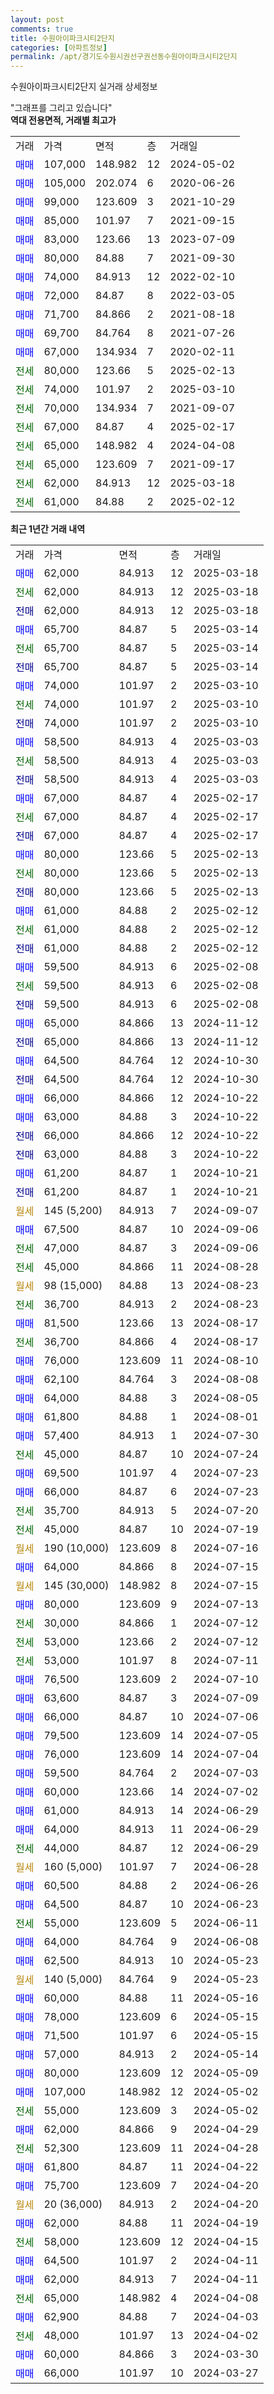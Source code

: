 ```yaml
---
layout: post
comments: true
title: 수원아이파크시티2단지
categories: [아파트정보]
permalink: /apt/경기도수원시권선구권선동수원아이파크시티2단지
---
```


수원아이파크시티2단지 실거래 상세정보

<script type="text/javascript">
  google.charts.load('current', {'packages':['line', 'corechart']});
  google.charts.setOnLoadCallback(drawChart);

  function drawChart() {
    var data = new google.visualization.DataTable();
    data.addColumn('date', '거래일');
    data.addColumn('number', "매매");
    data.addColumn('number', "전세");
    data.addColumn('number', "전매");

    data.addRows([[new Date(Date.parse("2025-03-18")), 62000, null, null], [new Date(Date.parse("2025-03-18")), null, 62000, null], [new Date(Date.parse("2025-03-18")), null, null, 62000], [new Date(Date.parse("2025-03-14")), 65700, null, null], [new Date(Date.parse("2025-03-14")), null, 65700, null], [new Date(Date.parse("2025-03-14")), null, null, 65700], [new Date(Date.parse("2025-03-10")), 74000, null, null], [new Date(Date.parse("2025-03-10")), null, 74000, null], [new Date(Date.parse("2025-03-10")), null, null, 74000], [new Date(Date.parse("2025-03-03")), 58500, null, null], [new Date(Date.parse("2025-03-03")), null, 58500, null], [new Date(Date.parse("2025-03-03")), null, null, 58500], [new Date(Date.parse("2025-02-17")), 67000, null, null], [new Date(Date.parse("2025-02-17")), null, 67000, null], [new Date(Date.parse("2025-02-17")), null, null, 67000], [new Date(Date.parse("2025-02-13")), 80000, null, null], [new Date(Date.parse("2025-02-13")), null, 80000, null], [new Date(Date.parse("2025-02-13")), null, null, 80000], [new Date(Date.parse("2025-02-12")), 61000, null, null], [new Date(Date.parse("2025-02-12")), null, 61000, null], [new Date(Date.parse("2025-02-12")), null, null, 61000], [new Date(Date.parse("2025-02-08")), 59500, null, null], [new Date(Date.parse("2025-02-08")), null, 59500, null], [new Date(Date.parse("2025-02-08")), null, null, 59500], [new Date(Date.parse("2024-11-12")), 65000, null, null], [new Date(Date.parse("2024-11-12")), null, null, 65000], [new Date(Date.parse("2024-10-30")), 64500, null, null], [new Date(Date.parse("2024-10-30")), null, null, 64500], [new Date(Date.parse("2024-10-22")), 66000, null, null], [new Date(Date.parse("2024-10-22")), 63000, null, null], [new Date(Date.parse("2024-10-22")), null, null, 66000], [new Date(Date.parse("2024-10-22")), null, null, 63000], [new Date(Date.parse("2024-10-21")), 61200, null, null], [new Date(Date.parse("2024-10-21")), null, null, 61200], [new Date(Date.parse("2024-09-07")), null, null, null], [new Date(Date.parse("2024-09-06")), 67500, null, null], [new Date(Date.parse("2024-09-06")), null, 47000, null], [new Date(Date.parse("2024-08-28")), null, 45000, null], [new Date(Date.parse("2024-08-23")), null, null, null], [new Date(Date.parse("2024-08-23")), null, 36700, null], [new Date(Date.parse("2024-08-17")), 81500, null, null], [new Date(Date.parse("2024-08-17")), null, 36700, null], [new Date(Date.parse("2024-08-10")), 76000, null, null], [new Date(Date.parse("2024-08-08")), 62100, null, null], [new Date(Date.parse("2024-08-05")), 64000, null, null], [new Date(Date.parse("2024-08-01")), 61800, null, null], [new Date(Date.parse("2024-07-30")), 57400, null, null], [new Date(Date.parse("2024-07-24")), null, 45000, null], [new Date(Date.parse("2024-07-23")), 69500, null, null], [new Date(Date.parse("2024-07-23")), 66000, null, null], [new Date(Date.parse("2024-07-20")), null, 35700, null], [new Date(Date.parse("2024-07-19")), null, 45000, null], [new Date(Date.parse("2024-07-16")), null, null, null], [new Date(Date.parse("2024-07-15")), 64000, null, null], [new Date(Date.parse("2024-07-15")), null, null, null], [new Date(Date.parse("2024-07-13")), 80000, null, null], [new Date(Date.parse("2024-07-12")), null, 30000, null], [new Date(Date.parse("2024-07-12")), null, 53000, null], [new Date(Date.parse("2024-07-11")), null, 53000, null], [new Date(Date.parse("2024-07-10")), 76500, null, null], [new Date(Date.parse("2024-07-09")), 63600, null, null], [new Date(Date.parse("2024-07-06")), 66000, null, null], [new Date(Date.parse("2024-07-05")), 79500, null, null], [new Date(Date.parse("2024-07-04")), 76000, null, null], [new Date(Date.parse("2024-07-03")), 59500, null, null], [new Date(Date.parse("2024-07-02")), 60000, null, null], [new Date(Date.parse("2024-06-29")), 61000, null, null], [new Date(Date.parse("2024-06-29")), 64000, null, null], [new Date(Date.parse("2024-06-29")), null, 44000, null], [new Date(Date.parse("2024-06-28")), null, null, null], [new Date(Date.parse("2024-06-26")), 60500, null, null], [new Date(Date.parse("2024-06-23")), 64500, null, null], [new Date(Date.parse("2024-06-11")), null, 55000, null], [new Date(Date.parse("2024-06-08")), 64000, null, null], [new Date(Date.parse("2024-05-23")), 62500, null, null], [new Date(Date.parse("2024-05-23")), null, null, null], [new Date(Date.parse("2024-05-16")), 60000, null, null], [new Date(Date.parse("2024-05-15")), 78000, null, null], [new Date(Date.parse("2024-05-15")), 71500, null, null], [new Date(Date.parse("2024-05-14")), 57000, null, null], [new Date(Date.parse("2024-05-09")), 80000, null, null], [new Date(Date.parse("2024-05-02")), 107000, null, null], [new Date(Date.parse("2024-05-02")), null, 55000, null], [new Date(Date.parse("2024-04-29")), 62000, null, null], [new Date(Date.parse("2024-04-28")), null, 52300, null], [new Date(Date.parse("2024-04-22")), 61800, null, null], [new Date(Date.parse("2024-04-20")), 75700, null, null], [new Date(Date.parse("2024-04-20")), null, null, null], [new Date(Date.parse("2024-04-19")), 62000, null, null], [new Date(Date.parse("2024-04-15")), null, 58000, null], [new Date(Date.parse("2024-04-11")), 64500, null, null], [new Date(Date.parse("2024-04-11")), 62000, null, null], [new Date(Date.parse("2024-04-08")), null, 65000, null], [new Date(Date.parse("2024-04-03")), 62900, null, null], [new Date(Date.parse("2024-04-02")), null, 48000, null], [new Date(Date.parse("2024-03-30")), 60000, null, null], [new Date(Date.parse("2024-03-27")), 66000, null, null]]);

    var options = {
      hAxis: {
        format: 'yyyy/MM/dd'
      },    
      lineWidth: 0,
      pointsVisible: true,    
      title: '최근 1년간 유형별 실거래가 분포',
      legend: { position: 'bottom' }
    };

    var formatter = new google.visualization.NumberFormat({pattern:'###,###'} );
    formatter.format(data, 1);
    formatter.format(data, 2);
    
    setTimeout(function() {
        var chart = new google.visualization.LineChart(document.getElementById('columnchart_material'));
        chart.draw(data, (options));
        document.getElementById('loading').style.display = 'none';
    }, 200);
  }
</script>


<div id="loading" style="z-index:20; display: block; margin-left: 0px">"그래프를 그리고 있습니다"</div>
<div id="columnchart_material" style="width: 95%; margin-left: 0px; display: block"></div>
<!-- contents start -->
<b>역대 전용면적, 거래별 최고가</b>
<table class="sortable">
    <tr>
      <td>거래</td>
      <td>가격</td>
      <td>면적</td>
      <td>층</td>
      <td>거래일</td>
    </tr>
        <tr>
          <td><a style="color: blue">매매</a></td>
          <td>107,000</td>
          <td>148.982</td>
          <td>12</td>
          <td>2024-05-02</td>
        </tr>            <tr>
          <td><a style="color: blue">매매</a></td>
          <td>105,000</td>
          <td>202.074</td>
          <td>6</td>
          <td>2020-06-26</td>
        </tr>            <tr>
          <td><a style="color: blue">매매</a></td>
          <td>99,000</td>
          <td>123.609</td>
          <td>3</td>
          <td>2021-10-29</td>
        </tr>            <tr>
          <td><a style="color: blue">매매</a></td>
          <td>85,000</td>
          <td>101.97</td>
          <td>7</td>
          <td>2021-09-15</td>
        </tr>            <tr>
          <td><a style="color: blue">매매</a></td>
          <td>83,000</td>
          <td>123.66</td>
          <td>13</td>
          <td>2023-07-09</td>
        </tr>            <tr>
          <td><a style="color: blue">매매</a></td>
          <td>80,000</td>
          <td>84.88</td>
          <td>7</td>
          <td>2021-09-30</td>
        </tr>            <tr>
          <td><a style="color: blue">매매</a></td>
          <td>74,000</td>
          <td>84.913</td>
          <td>12</td>
          <td>2022-02-10</td>
        </tr>            <tr>
          <td><a style="color: blue">매매</a></td>
          <td>72,000</td>
          <td>84.87</td>
          <td>8</td>
          <td>2022-03-05</td>
        </tr>            <tr>
          <td><a style="color: blue">매매</a></td>
          <td>71,700</td>
          <td>84.866</td>
          <td>2</td>
          <td>2021-08-18</td>
        </tr>            <tr>
          <td><a style="color: blue">매매</a></td>
          <td>69,700</td>
          <td>84.764</td>
          <td>8</td>
          <td>2021-07-26</td>
        </tr>            <tr>
          <td><a style="color: blue">매매</a></td>
          <td>67,000</td>
          <td>134.934</td>
          <td>7</td>
          <td>2020-02-11</td>
        </tr>        
        <tr>
              <td><a style="color: darkgreen">전세</a></td>
              <td>80,000</td>
              <td>123.66</td>
              <td>5</td>
              <td>2025-02-13</td>
            </tr>            <tr>
              <td><a style="color: darkgreen">전세</a></td>
              <td>74,000</td>
              <td>101.97</td>
              <td>2</td>
              <td>2025-03-10</td>
            </tr>            <tr>
              <td><a style="color: darkgreen">전세</a></td>
              <td>70,000</td>
              <td>134.934</td>
              <td>7</td>
              <td>2021-09-07</td>
            </tr>            <tr>
              <td><a style="color: darkgreen">전세</a></td>
              <td>67,000</td>
              <td>84.87</td>
              <td>4</td>
              <td>2025-02-17</td>
            </tr>            <tr>
              <td><a style="color: darkgreen">전세</a></td>
              <td>65,000</td>
              <td>148.982</td>
              <td>4</td>
              <td>2024-04-08</td>
            </tr>            <tr>
              <td><a style="color: darkgreen">전세</a></td>
              <td>65,000</td>
              <td>123.609</td>
              <td>7</td>
              <td>2021-09-17</td>
            </tr>            <tr>
              <td><a style="color: darkgreen">전세</a></td>
              <td>62,000</td>
              <td>84.913</td>
              <td>12</td>
              <td>2025-03-18</td>
            </tr>            <tr>
              <td><a style="color: darkgreen">전세</a></td>
              <td>61,000</td>
              <td>84.88</td>
              <td>2</td>
              <td>2025-02-12</td>
            </tr>        
    
</table>

<b>최근 1년간 거래 내역</b>

<table class="sortable">
    <tr>
      <td>거래</td>
      <td>가격</td>
      <td>면적</td>
      <td>층</td>
      <td>거래일</td>
    </tr>
    <tr>
      <td><a style="color: blue">매매</a></td>
      <td>62,000</td>
      <td>84.913</td>
      <td>12</td>
      <td>2025-03-18</td>
    </tr>          <tr>
      <td><a style="color: darkgreen">전세</a></td>
      <td>62,000</td>
      <td>84.913</td>
      <td>12</td>
      <td>2025-03-18</td>
    </tr>          <tr>
      <td><a style="color: darkblue">전매</a></td>
      <td>62,000</td>
      <td>84.913</td>
      <td>12</td>
      <td>2025-03-18</td>
    </tr>          <tr>
      <td><a style="color: blue">매매</a></td>
      <td>65,700</td>
      <td>84.87</td>
      <td>5</td>
      <td>2025-03-14</td>
    </tr>          <tr>
      <td><a style="color: darkgreen">전세</a></td>
      <td>65,700</td>
      <td>84.87</td>
      <td>5</td>
      <td>2025-03-14</td>
    </tr>          <tr>
      <td><a style="color: darkblue">전매</a></td>
      <td>65,700</td>
      <td>84.87</td>
      <td>5</td>
      <td>2025-03-14</td>
    </tr>          <tr>
      <td><a style="color: blue">매매</a></td>
      <td>74,000</td>
      <td>101.97</td>
      <td>2</td>
      <td>2025-03-10</td>
    </tr>          <tr>
      <td><a style="color: darkgreen">전세</a></td>
      <td>74,000</td>
      <td>101.97</td>
      <td>2</td>
      <td>2025-03-10</td>
    </tr>          <tr>
      <td><a style="color: darkblue">전매</a></td>
      <td>74,000</td>
      <td>101.97</td>
      <td>2</td>
      <td>2025-03-10</td>
    </tr>          <tr>
      <td><a style="color: blue">매매</a></td>
      <td>58,500</td>
      <td>84.913</td>
      <td>4</td>
      <td>2025-03-03</td>
    </tr>          <tr>
      <td><a style="color: darkgreen">전세</a></td>
      <td>58,500</td>
      <td>84.913</td>
      <td>4</td>
      <td>2025-03-03</td>
    </tr>          <tr>
      <td><a style="color: darkblue">전매</a></td>
      <td>58,500</td>
      <td>84.913</td>
      <td>4</td>
      <td>2025-03-03</td>
    </tr>          <tr>
      <td><a style="color: blue">매매</a></td>
      <td>67,000</td>
      <td>84.87</td>
      <td>4</td>
      <td>2025-02-17</td>
    </tr>          <tr>
      <td><a style="color: darkgreen">전세</a></td>
      <td>67,000</td>
      <td>84.87</td>
      <td>4</td>
      <td>2025-02-17</td>
    </tr>          <tr>
      <td><a style="color: darkblue">전매</a></td>
      <td>67,000</td>
      <td>84.87</td>
      <td>4</td>
      <td>2025-02-17</td>
    </tr>          <tr>
      <td><a style="color: blue">매매</a></td>
      <td>80,000</td>
      <td>123.66</td>
      <td>5</td>
      <td>2025-02-13</td>
    </tr>          <tr>
      <td><a style="color: darkgreen">전세</a></td>
      <td>80,000</td>
      <td>123.66</td>
      <td>5</td>
      <td>2025-02-13</td>
    </tr>          <tr>
      <td><a style="color: darkblue">전매</a></td>
      <td>80,000</td>
      <td>123.66</td>
      <td>5</td>
      <td>2025-02-13</td>
    </tr>          <tr>
      <td><a style="color: blue">매매</a></td>
      <td>61,000</td>
      <td>84.88</td>
      <td>2</td>
      <td>2025-02-12</td>
    </tr>          <tr>
      <td><a style="color: darkgreen">전세</a></td>
      <td>61,000</td>
      <td>84.88</td>
      <td>2</td>
      <td>2025-02-12</td>
    </tr>          <tr>
      <td><a style="color: darkblue">전매</a></td>
      <td>61,000</td>
      <td>84.88</td>
      <td>2</td>
      <td>2025-02-12</td>
    </tr>          <tr>
      <td><a style="color: blue">매매</a></td>
      <td>59,500</td>
      <td>84.913</td>
      <td>6</td>
      <td>2025-02-08</td>
    </tr>          <tr>
      <td><a style="color: darkgreen">전세</a></td>
      <td>59,500</td>
      <td>84.913</td>
      <td>6</td>
      <td>2025-02-08</td>
    </tr>          <tr>
      <td><a style="color: darkblue">전매</a></td>
      <td>59,500</td>
      <td>84.913</td>
      <td>6</td>
      <td>2025-02-08</td>
    </tr>          <tr>
      <td><a style="color: blue">매매</a></td>
      <td>65,000</td>
      <td>84.866</td>
      <td>13</td>
      <td>2024-11-12</td>
    </tr>          <tr>
      <td><a style="color: darkblue">전매</a></td>
      <td>65,000</td>
      <td>84.866</td>
      <td>13</td>
      <td>2024-11-12</td>
    </tr>          <tr>
      <td><a style="color: blue">매매</a></td>
      <td>64,500</td>
      <td>84.764</td>
      <td>12</td>
      <td>2024-10-30</td>
    </tr>          <tr>
      <td><a style="color: darkblue">전매</a></td>
      <td>64,500</td>
      <td>84.764</td>
      <td>12</td>
      <td>2024-10-30</td>
    </tr>          <tr>
      <td><a style="color: blue">매매</a></td>
      <td>66,000</td>
      <td>84.866</td>
      <td>12</td>
      <td>2024-10-22</td>
    </tr>          <tr>
      <td><a style="color: blue">매매</a></td>
      <td>63,000</td>
      <td>84.88</td>
      <td>3</td>
      <td>2024-10-22</td>
    </tr>          <tr>
      <td><a style="color: darkblue">전매</a></td>
      <td>66,000</td>
      <td>84.866</td>
      <td>12</td>
      <td>2024-10-22</td>
    </tr>          <tr>
      <td><a style="color: darkblue">전매</a></td>
      <td>63,000</td>
      <td>84.88</td>
      <td>3</td>
      <td>2024-10-22</td>
    </tr>          <tr>
      <td><a style="color: blue">매매</a></td>
      <td>61,200</td>
      <td>84.87</td>
      <td>1</td>
      <td>2024-10-21</td>
    </tr>          <tr>
      <td><a style="color: darkblue">전매</a></td>
      <td>61,200</td>
      <td>84.87</td>
      <td>1</td>
      <td>2024-10-21</td>
    </tr>          <tr>
      <td><a style="color: darkgoldenrod">월세</a></td>
      <td>145 (5,200)</td>
      <td>84.913</td>
      <td>7</td>
      <td>2024-09-07</td>
    </tr>          <tr>
      <td><a style="color: blue">매매</a></td>
      <td>67,500</td>
      <td>84.87</td>
      <td>10</td>
      <td>2024-09-06</td>
    </tr>          <tr>
      <td><a style="color: darkgreen">전세</a></td>
      <td>47,000</td>
      <td>84.87</td>
      <td>3</td>
      <td>2024-09-06</td>
    </tr>          <tr>
      <td><a style="color: darkgreen">전세</a></td>
      <td>45,000</td>
      <td>84.866</td>
      <td>11</td>
      <td>2024-08-28</td>
    </tr>          <tr>
      <td><a style="color: darkgoldenrod">월세</a></td>
      <td>98 (15,000)</td>
      <td>84.88</td>
      <td>13</td>
      <td>2024-08-23</td>
    </tr>          <tr>
      <td><a style="color: darkgreen">전세</a></td>
      <td>36,700</td>
      <td>84.913</td>
      <td>2</td>
      <td>2024-08-23</td>
    </tr>          <tr>
      <td><a style="color: blue">매매</a></td>
      <td>81,500</td>
      <td>123.66</td>
      <td>13</td>
      <td>2024-08-17</td>
    </tr>          <tr>
      <td><a style="color: darkgreen">전세</a></td>
      <td>36,700</td>
      <td>84.866</td>
      <td>4</td>
      <td>2024-08-17</td>
    </tr>          <tr>
      <td><a style="color: blue">매매</a></td>
      <td>76,000</td>
      <td>123.609</td>
      <td>11</td>
      <td>2024-08-10</td>
    </tr>          <tr>
      <td><a style="color: blue">매매</a></td>
      <td>62,100</td>
      <td>84.764</td>
      <td>3</td>
      <td>2024-08-08</td>
    </tr>          <tr>
      <td><a style="color: blue">매매</a></td>
      <td>64,000</td>
      <td>84.88</td>
      <td>3</td>
      <td>2024-08-05</td>
    </tr>          <tr>
      <td><a style="color: blue">매매</a></td>
      <td>61,800</td>
      <td>84.88</td>
      <td>1</td>
      <td>2024-08-01</td>
    </tr>          <tr>
      <td><a style="color: blue">매매</a></td>
      <td>57,400</td>
      <td>84.913</td>
      <td>1</td>
      <td>2024-07-30</td>
    </tr>          <tr>
      <td><a style="color: darkgreen">전세</a></td>
      <td>45,000</td>
      <td>84.87</td>
      <td>10</td>
      <td>2024-07-24</td>
    </tr>          <tr>
      <td><a style="color: blue">매매</a></td>
      <td>69,500</td>
      <td>101.97</td>
      <td>4</td>
      <td>2024-07-23</td>
    </tr>          <tr>
      <td><a style="color: blue">매매</a></td>
      <td>66,000</td>
      <td>84.87</td>
      <td>6</td>
      <td>2024-07-23</td>
    </tr>          <tr>
      <td><a style="color: darkgreen">전세</a></td>
      <td>35,700</td>
      <td>84.913</td>
      <td>5</td>
      <td>2024-07-20</td>
    </tr>          <tr>
      <td><a style="color: darkgreen">전세</a></td>
      <td>45,000</td>
      <td>84.87</td>
      <td>10</td>
      <td>2024-07-19</td>
    </tr>          <tr>
      <td><a style="color: darkgoldenrod">월세</a></td>
      <td>190 (10,000)</td>
      <td>123.609</td>
      <td>8</td>
      <td>2024-07-16</td>
    </tr>          <tr>
      <td><a style="color: blue">매매</a></td>
      <td>64,000</td>
      <td>84.866</td>
      <td>8</td>
      <td>2024-07-15</td>
    </tr>          <tr>
      <td><a style="color: darkgoldenrod">월세</a></td>
      <td>145 (30,000)</td>
      <td>148.982</td>
      <td>8</td>
      <td>2024-07-15</td>
    </tr>          <tr>
      <td><a style="color: blue">매매</a></td>
      <td>80,000</td>
      <td>123.609</td>
      <td>9</td>
      <td>2024-07-13</td>
    </tr>          <tr>
      <td><a style="color: darkgreen">전세</a></td>
      <td>30,000</td>
      <td>84.866</td>
      <td>1</td>
      <td>2024-07-12</td>
    </tr>          <tr>
      <td><a style="color: darkgreen">전세</a></td>
      <td>53,000</td>
      <td>123.66</td>
      <td>2</td>
      <td>2024-07-12</td>
    </tr>          <tr>
      <td><a style="color: darkgreen">전세</a></td>
      <td>53,000</td>
      <td>101.97</td>
      <td>8</td>
      <td>2024-07-11</td>
    </tr>          <tr>
      <td><a style="color: blue">매매</a></td>
      <td>76,500</td>
      <td>123.609</td>
      <td>2</td>
      <td>2024-07-10</td>
    </tr>          <tr>
      <td><a style="color: blue">매매</a></td>
      <td>63,600</td>
      <td>84.87</td>
      <td>3</td>
      <td>2024-07-09</td>
    </tr>          <tr>
      <td><a style="color: blue">매매</a></td>
      <td>66,000</td>
      <td>84.87</td>
      <td>10</td>
      <td>2024-07-06</td>
    </tr>          <tr>
      <td><a style="color: blue">매매</a></td>
      <td>79,500</td>
      <td>123.609</td>
      <td>14</td>
      <td>2024-07-05</td>
    </tr>          <tr>
      <td><a style="color: blue">매매</a></td>
      <td>76,000</td>
      <td>123.609</td>
      <td>14</td>
      <td>2024-07-04</td>
    </tr>          <tr>
      <td><a style="color: blue">매매</a></td>
      <td>59,500</td>
      <td>84.764</td>
      <td>2</td>
      <td>2024-07-03</td>
    </tr>          <tr>
      <td><a style="color: blue">매매</a></td>
      <td>60,000</td>
      <td>123.66</td>
      <td>14</td>
      <td>2024-07-02</td>
    </tr>          <tr>
      <td><a style="color: blue">매매</a></td>
      <td>61,000</td>
      <td>84.913</td>
      <td>14</td>
      <td>2024-06-29</td>
    </tr>          <tr>
      <td><a style="color: blue">매매</a></td>
      <td>64,000</td>
      <td>84.913</td>
      <td>11</td>
      <td>2024-06-29</td>
    </tr>          <tr>
      <td><a style="color: darkgreen">전세</a></td>
      <td>44,000</td>
      <td>84.87</td>
      <td>12</td>
      <td>2024-06-29</td>
    </tr>          <tr>
      <td><a style="color: darkgoldenrod">월세</a></td>
      <td>160 (5,000)</td>
      <td>101.97</td>
      <td>7</td>
      <td>2024-06-28</td>
    </tr>          <tr>
      <td><a style="color: blue">매매</a></td>
      <td>60,500</td>
      <td>84.88</td>
      <td>2</td>
      <td>2024-06-26</td>
    </tr>          <tr>
      <td><a style="color: blue">매매</a></td>
      <td>64,500</td>
      <td>84.87</td>
      <td>10</td>
      <td>2024-06-23</td>
    </tr>          <tr>
      <td><a style="color: darkgreen">전세</a></td>
      <td>55,000</td>
      <td>123.609</td>
      <td>5</td>
      <td>2024-06-11</td>
    </tr>          <tr>
      <td><a style="color: blue">매매</a></td>
      <td>64,000</td>
      <td>84.764</td>
      <td>9</td>
      <td>2024-06-08</td>
    </tr>          <tr>
      <td><a style="color: blue">매매</a></td>
      <td>62,500</td>
      <td>84.913</td>
      <td>10</td>
      <td>2024-05-23</td>
    </tr>          <tr>
      <td><a style="color: darkgoldenrod">월세</a></td>
      <td>140 (5,000)</td>
      <td>84.764</td>
      <td>9</td>
      <td>2024-05-23</td>
    </tr>          <tr>
      <td><a style="color: blue">매매</a></td>
      <td>60,000</td>
      <td>84.88</td>
      <td>11</td>
      <td>2024-05-16</td>
    </tr>          <tr>
      <td><a style="color: blue">매매</a></td>
      <td>78,000</td>
      <td>123.609</td>
      <td>6</td>
      <td>2024-05-15</td>
    </tr>          <tr>
      <td><a style="color: blue">매매</a></td>
      <td>71,500</td>
      <td>101.97</td>
      <td>6</td>
      <td>2024-05-15</td>
    </tr>          <tr>
      <td><a style="color: blue">매매</a></td>
      <td>57,000</td>
      <td>84.913</td>
      <td>2</td>
      <td>2024-05-14</td>
    </tr>          <tr>
      <td><a style="color: blue">매매</a></td>
      <td>80,000</td>
      <td>123.609</td>
      <td>12</td>
      <td>2024-05-09</td>
    </tr>          <tr>
      <td><a style="color: blue">매매</a></td>
      <td>107,000</td>
      <td>148.982</td>
      <td>12</td>
      <td>2024-05-02</td>
    </tr>          <tr>
      <td><a style="color: darkgreen">전세</a></td>
      <td>55,000</td>
      <td>123.609</td>
      <td>3</td>
      <td>2024-05-02</td>
    </tr>          <tr>
      <td><a style="color: blue">매매</a></td>
      <td>62,000</td>
      <td>84.866</td>
      <td>9</td>
      <td>2024-04-29</td>
    </tr>          <tr>
      <td><a style="color: darkgreen">전세</a></td>
      <td>52,300</td>
      <td>123.609</td>
      <td>11</td>
      <td>2024-04-28</td>
    </tr>          <tr>
      <td><a style="color: blue">매매</a></td>
      <td>61,800</td>
      <td>84.87</td>
      <td>11</td>
      <td>2024-04-22</td>
    </tr>          <tr>
      <td><a style="color: blue">매매</a></td>
      <td>75,700</td>
      <td>123.609</td>
      <td>7</td>
      <td>2024-04-20</td>
    </tr>          <tr>
      <td><a style="color: darkgoldenrod">월세</a></td>
      <td>20 (36,000)</td>
      <td>84.913</td>
      <td>2</td>
      <td>2024-04-20</td>
    </tr>          <tr>
      <td><a style="color: blue">매매</a></td>
      <td>62,000</td>
      <td>84.88</td>
      <td>11</td>
      <td>2024-04-19</td>
    </tr>          <tr>
      <td><a style="color: darkgreen">전세</a></td>
      <td>58,000</td>
      <td>123.609</td>
      <td>12</td>
      <td>2024-04-15</td>
    </tr>          <tr>
      <td><a style="color: blue">매매</a></td>
      <td>64,500</td>
      <td>101.97</td>
      <td>2</td>
      <td>2024-04-11</td>
    </tr>          <tr>
      <td><a style="color: blue">매매</a></td>
      <td>62,000</td>
      <td>84.913</td>
      <td>7</td>
      <td>2024-04-11</td>
    </tr>          <tr>
      <td><a style="color: darkgreen">전세</a></td>
      <td>65,000</td>
      <td>148.982</td>
      <td>4</td>
      <td>2024-04-08</td>
    </tr>          <tr>
      <td><a style="color: blue">매매</a></td>
      <td>62,900</td>
      <td>84.88</td>
      <td>7</td>
      <td>2024-04-03</td>
    </tr>          <tr>
      <td><a style="color: darkgreen">전세</a></td>
      <td>48,000</td>
      <td>101.97</td>
      <td>13</td>
      <td>2024-04-02</td>
    </tr>          <tr>
      <td><a style="color: blue">매매</a></td>
      <td>60,000</td>
      <td>84.866</td>
      <td>3</td>
      <td>2024-03-30</td>
    </tr>          <tr>
      <td><a style="color: blue">매매</a></td>
      <td>66,000</td>
      <td>101.97</td>
      <td>10</td>
      <td>2024-03-27</td>
    </tr>      </table>
<!-- contents end -->    

